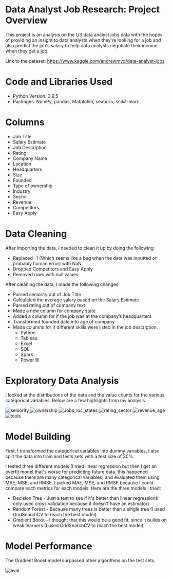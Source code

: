 # Data Analyst Job Research: Project Overview
This project is an analysis on the US data analyst jobs data with the hopes of providing an insight to data analysts when they're looking for a job and also predict the job's salary to help data analysts negotiate their income when they get a job.

Link to the dataset: https://www.kaggle.com/andrewmvd/data-analyst-jobs

# Code and Libraries Used
* Python Version: 3.9.5
* Packages: NumPy, pandas, Matplotlib, seaborn, scikit-learn

# Columns 
* Job Title
* Salary Estimate
* Job Description
* Rating
* Company Name
* Location
* Headquarters
* Size
* Founded
* Type of ownership
* Industry 
* Sector
* Revenue
* Competitors
* Easy Apply

# Data Cleaning
After importing the data, I needed to clean it up by doing the following:
* Replaced -1 (Which seems like a bug when the data was inputted or probably human error) with NaN 
* Dropped Competitors and Easy Apply 
* Removed rows with null values

After cleaning the data, I made the following changes:
* Parsed seniority out of Job Title 
* Calculated the average salary based on the Salary Estimate 
* Parsed rating out of company text
* Made a new column for company state
* Added a column for if the job was at the company’s headquarters
* Transformed founded date into age of company
* Made columns for if different skills were listed in the job description:
  * Python
  * Tableau
  * Excel
  * SQL
  * Spark
  * Power BI

# Exploratory Data Analysis
I looked at the distributions of the data and the value counts for the various categorical variables. Below are a few highlights from my analysis.

![seniority](https://user-images.githubusercontent.com/60106788/140320054-5ee8057f-3015-489e-9680-22a16bd51183.PNG)
![ownership](https://user-images.githubusercontent.com/60106788/141471187-6b28e4c6-6e90-4645-82b3-c5e85cd6ccb9.PNG)
![Jobs_loc_states](https://user-images.githubusercontent.com/60106788/136734186-be18259b-958c-48b6-ab4e-8bec6f683f86.png)
![rating_sector](https://user-images.githubusercontent.com/60106788/136734436-31550a69-88b7-42fa-b402-b69c52e7734b.PNG)
![revenue_age](https://user-images.githubusercontent.com/60106788/136734435-ca288452-fde0-4e99-af05-f2d951bf5b1f.PNG)
![tools](https://user-images.githubusercontent.com/60106788/136734586-cb298892-2a77-41de-8cce-66ee4594431f.PNG)

# Model Building
First, I transformed the categorical variables into dummy variables. I also split the data into train and tests sets with a test size of 30%.

I tested three different models (I tried linear regression but then I get an overfit model that's worse for predicting future data, this happened because there are many categorical variables) and evaluated them using MAE, MSE, and RMSE. I picked MAE, MSE, and RMSE because I could compare each metrics for each models. Here are the three models I tried:
* Decision Tree - Just a test to see if it's better than linear regression(I only used cross validation because it doesn't have an estimator)
* Random Forest - Because many trees is better than a single tree (I used GridSearchCV to reach the best model)
* Gradient Boost - I thought that this would be a good fit, since it builds on weak learners (I used GridSearchCV to reach the best model)

# Model Performance
The Gradient Boost model surpassed other algorithms on the test sets.

![eval](https://user-images.githubusercontent.com/60106788/136768877-c923b9af-ecf1-4647-95c7-ababa8917847.PNG)
